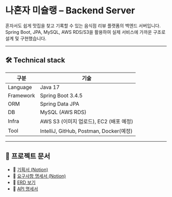 
#  나혼자 미슐랭 – Backend Server

혼자서도 쉽게 맛집을 찾고 기록할 수 있는 음식점 리뷰 플랫폼의 백엔드 서버입니다.  
Spring Boot, JPA, MySQL, AWS RDS/S3을 활용하여 실제 서비스에 가까운 구조로 설계 및 구현했습니다.

---


## 🛠️ Technical stack

| 구분       | 기술                                                      |
|------------|-----------------------------------------------------------|
| Language   | Java 17                                                   |
| Framework  | Spring Boot 3.4.5                                          |
| ORM        | Spring Data JPA                                           |
| DB         | MySQL (AWS RDS)                                           |
| Infra      | AWS S3 (이미지 업로드), EC2 (배포 예정)                    |
| Tool       | IntelliJ, GitHub, Postman, Docker(예정)                   |

---

## 📄 프로젝트 문서

- 📌 [기획서 (Notion)](https://www.notion.so/1ddab260695780f08b5fd3ce668038f0)
- 📘 [요구사항 명세서 (Notion)](https://www.notion.so/1ddab260695780ab93efd8a5ec620921)
- 🧾 [ERD 보기](https://www.notion.so/DB-1e3ab260695780fe9418df3b404edade)
- 📘 [API 명세서](https://www.notion.so/API-1e3ab260695780bf99e2f3719f7094da)
